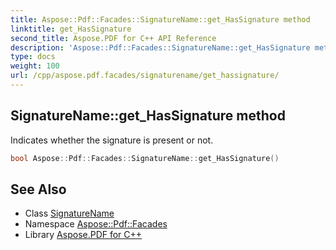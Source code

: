 ```yaml
---
title: Aspose::Pdf::Facades::SignatureName::get_HasSignature method
linktitle: get_HasSignature
second_title: Aspose.PDF for C++ API Reference
description: 'Aspose::Pdf::Facades::SignatureName::get_HasSignature method. Indicates whether the signature is present or not in C++.'
type: docs
weight: 100
url: /cpp/aspose.pdf.facades/signaturename/get_hassignature/
---
```

## SignatureName::get_HasSignature method


Indicates whether the signature is present or not.

```cpp
bool Aspose::Pdf::Facades::SignatureName::get_HasSignature()
```

## See Also

* Class [SignatureName](../)
* Namespace [Aspose::Pdf::Facades](../../)
* Library [Aspose.PDF for C++](../../../)
